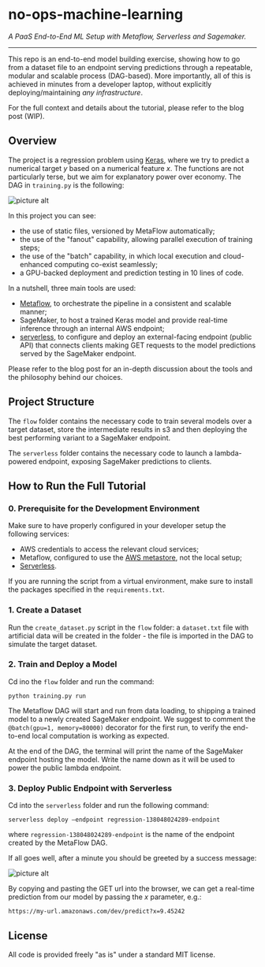 # no-ops-machine-learning
_A PaaS End-to-End ML Setup with Metaflow, Serverless and Sagemaker._

- - - -

This repo is an end-to-end model building exercise, showing how to go from a dataset file to 
an endpoint serving predictions through a repeatable, modular and scalable process (DAG-based). 
More importantly, all of this is achieved in minutes from a developer laptop, without 
explicitly deploying/maintaining *any infrastructure*.

For the full context and details about the tutorial, please refer to the blog post (WIP).

## Overview

The project is a regression problem using [Keras](https://www.tensorflow.org/tutorials/keras/regression), 
where we try to predict a numerical target *y* based on a numerical feature *x*. The functions are not 
particularly terse, but we aim for explanatory power over economy. The DAG in `training.py` is the following:

![picture alt](https://cdn-images-1.medium.com/max/1600/1*QrfmZITVzFTTMcLw-s9M9g.jpeg "Regression DAG")

In this project you can see:

* the use of static files, versioned by MetaFlow automatically;
* the use of the "fanout" capability, allowing parallel execution of training steps;
* the use of the "batch" capability, in which local execution and cloud-enhanced computing co-exist seamlessly;
* a GPU-backed deployment and prediction testing in 10 lines of code.

In a nutshell, three main tools are used:

* [Metaflow](https://metaflow.org/), to orchestrate the pipeline in a consistent and scalable manner;
* SageMaker, to host a trained Keras model and provide real-time inference through an internal AWS endpoint;
* [serverless](https://www.serverless.com/), to configure and deploy an external-facing endpoint (public API) that connects clients 
making GET requests to the model predictions served by the SageMaker endpoint.

Please refer to the blog post for an in-depth discussion about the tools and the philosophy behind
our choices.

## Project Structure

The `flow` folder contains the necessary code to train several models over a target dataset, store the intermediate
results in s3 and then deploying the best performing variant to a SageMaker endpoint.

The `serverless` folder contains the necessary code to launch a lambda-powered endpoint, exposing SageMaker
predictions to clients.


## How to Run the Full Tutorial

### 0. Prerequisite for the Development Environment

Make sure to have properly configured in your developer setup the following services:

* AWS credentials to access the relevant cloud services;
* Metaflow, configured to use the [AWS metastore](https://docs.metaflow.org/metaflow-on-aws/metaflow-on-aws), 
not the local setup;
* [Serverless](https://www.serverless.com/). 

If you are running the script from a virtual environment, 
make sure to install the packages specified
in the `requirements.txt`.

### 1. Create a Dataset

Run the `create_dataset.py` script in the `flow` folder: a `dataset.txt` file with artificial data
will be created in the folder - the file is imported in the DAG to simulate the 
target dataset.

### 2. Train and Deploy a Model

Cd ino the `flow` folder and run the command: 

`python training.py run`

The Metaflow DAG will start and run from data loading, to shipping a trained model to a
newly created SageMaker endpoint. We suggest to comment the `@batch(gpu=1, memory=80000)` decorator
for the first run, to verify the end-to-end local computation is working as expected.

At the end of the DAG, the terminal will print the name of the SageMaker endpoint hosting the
model. Write the name down as it will be used to power the public lambda endpoint.


### 3. Deploy Public Endpoint with Serverless

Cd into the `serverless` folder and run the following command:

`serverless deploy —endpoint regression-138048024289-endpoint`

where `regression-138048024289-endpoint` is the name of the endpoint created by the MetaFlow DAG.

If all goes well, after a minute you should be greeted by a success message:

![picture alt](https://cdn-images-1.medium.com/max/1600/1*U_-c7PrafMlzqKs4Qq6kaw.png "Serverless successful deployment")

By copying and pasting the GET url into the browser, we can get a real-time prediction from 
our model by passing the *x* parameter, e.g.:

`https://my-url.amazonaws.com/dev/predict?x=9.45242`

## License

All code is provided freely "as is" under a standard MIT license.